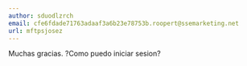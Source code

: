 ```yaml
---
author: sduodlzrch
email: cfe6fdade71763adaaf3a6b23e78753b.roopert@ssemarketing.net
url: mftpsjosez
---
```


Muchas gracias. ?Como puedo iniciar sesion?